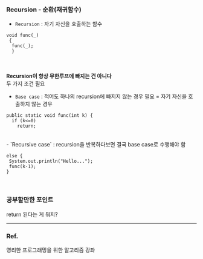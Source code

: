 ### Recursion - 순환(재귀함수) ###
- `Recursion` : 자기 자신을 호출하는 함수<br>
```
void func(_)
 {
  func(_);
  }
```
<br><br>
**Recursion이 항상 무한루프에 빠지는 건 아니다**<br>
두 가지 조건 필요<br>
- `Base case` : 
적어도 하나의 recursion에 빠지지 않는 경우 필요 = 자기 자신을 호출하지 않는 경우<br>

```
public static void func(int k) {
  if (k<=0)
    return;
 ```
<br>
 - `Recursive case` :  
 recursion을 반복하다보면 결국 base case로 수행해야 함 <br>
 
 ```
 else {
  System.out.println("Hello...");
  func(k-1);
 }
 ```
<br>

### 공부할만한 포인트 ###
return 된다는 게 뭐지?

---
### Ref. ###
영리한 프로그래밍을 위한 알고리즘 강좌
